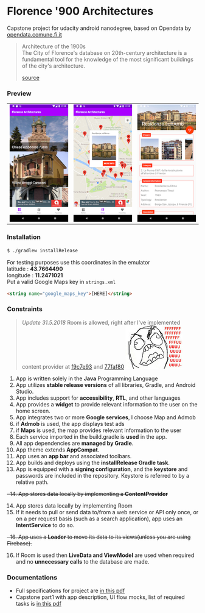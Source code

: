# Florence '900 Architectures

Capstone project for udacity android nanodegree, based on Opendata by [opendata.comune.fi.it](http://opendata.comune.fi.it/)

> Architecture of the 1900s<br/>
> The City of Florence's database on 20th-century architecture is a fundamental 
> tool for the knowledge of the most significant buildings of the city's architecture.<br/>
>
> [source](http://opendata.comune.fi.it/cultura_turismo/dataset_0363.html)

### Preview
<table>
<tr>
<td><img src='docs/01.png'/></td>
<td><img src='docs/02.png'/></td>
<td><img src='docs/03.png'/></td>
</tr>
</table>

### Installation
```bash
$ ./gradlew installRelease
```

For testing purposes use this coordinates in the emulator<br/>
latitude  : **43.7664490**<br/>
longitude : **11.2471021**<br/>
Put a valid Google Maps key in `strings.xml`

```html
<string name="google_maps_key">[HERE]</string>
```

### Constraints

>*Update 31.5.2018* Room is allowed, right after 
>I've implemented content provider at [f9c7e93](https://github.com/mpao/and-capstone-flo-arch/commit/f9c7e936850a96f6eaac39927aa438ff57a02cf6) 
>and [77faf80](https://github.com/mpao/and-capstone-flo-arch/commit/77faf80958699ebe645a4b90160c8e550ce47f99)
>![fuu](docs/fuuuu.jpg)

1.  App is written solely in the **Java** Programming Language
2.  App utilizes **stable release versions** of all libraries, Gradle, and Android Studio.
3.  App includes support for **accessibility**, **RTL**, and other languages
4.  App provides a **widget** to provide relevant information to the user on the home screen.
5.  App integrates two or more **Google services**, I choose Map and Admob
6.  if **Admob** is used, the app displays test ads
7.  if **Maps** is used, the map provides relevant information to the user
8.  Each service imported in the build.gradle is **used** in the app.
9.  All app dependencies are **managed by Gradle**.
10.  App theme extends **AppCompat**.
11. App uses an **app bar** and associated toolbars.
12. App builds and deploys using the **installRelease Gradle task**.
13. App is equipped with a **signing configuration**, and the **keystore** and passwords are included in the repository. Keystore is referred to by a relative path. 

<del>&nbsp;&nbsp;14. App stores data locally by implementing a **ContentProvider**</del>

14. App stores data locally by implementing Room
15. If it needs to pull or send data to/from a web service or API only once, or on a per request basis (such as a search application), app uses an **IntentService** to do so.

<del>&nbsp;&nbsp;16. App uses a **Loader** to move its data to its views(unless you are using Firebase).</del>

16. If Room is used then **LiveData and ViewModel** are used when required and no **unnecessary calls** to the database are made.


### Documentations

- Full specifications for project are [in this pdf](docs/rubrics.pdf)
- Capstone part1 with app description, UI flow mocks, list of required tasks is [in this pdf](docs/Capstone_Stage1.pdf)







